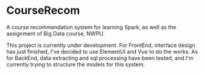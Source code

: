 # CourseRecom
A course recommendation system for learning Spark, as well as the assignment of Big Data course, NWPU. 

This project is currently under development. For FrontEnd, interface design has just finished, I've decided to use 
ElementUI and Vue to do the works. As for BackEnd, data extracting and sql processing have been tested, and I'm 
currently trying to structure the models for this system.
